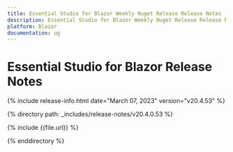 ```yaml
---
title: Essential Studio for Blazor Weekly Nuget Release Release Notes  
description: Essential Studio for Blazor Weekly Nuget Release Release Notes 
platform: Blazor
documentation: ug
---
```


# Essential Studio for  Blazor  Release Notes  

{% include release-info.html date="March 07, 2023"   version="v20.4.53" %} 

{% directory path: _includes/release-notes/v20.4.0.53  %}

{% include {{file.url}} %}

{% enddirectory %}

